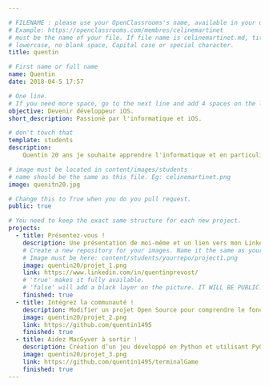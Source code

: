 ```yaml
---

# FILENAME : please use your OpenClassrooms's name, available in your url.
# Example: https://openclassrooms.com/membres/celinemartinet
# must be the name of your file. If file name is celinemartinet.md, title is celinemartinet.
# lowercase, no blank space, Capital case or special character.
title: quentin

# First name or full name
name: Quentin
date: 2018-04-5 17:57

# One line.
# If you need more space, go to the next line and add 4 spaces on the left, as in 'description'.
objective: Devenir développeur iOS.
short_description: Passioné par l'informatique et iOS.

# don't touch that
template: students
description:
    Quentin 20 ans je souhaite apprendre l'informatique et en particulier le swift/iOS

# image must be located in content/images/students
# name should be the same as this file. Eg: celinemartinet.png
image: quenitn20.jpg

# Change this to True when you do you pull request.
public: true

# You need to keep the exact same structure for each new project.
projects:
  - title: Présentez-vous !
    description: Une présentation de moi-même et un lien vers mon LinkedIn.
    # Create a new repository for your images. Name it the same as your nickname and profile picture.
    # Image must be here: content/students/yourrepo/project1.png
    image: quentin20/projet_1.png
    link: https://www.linkedin.com/in/quentinprevost/
    # 'true' makes it fully available.
    # 'false' will add a black layer on the picture. IT WILL BE PUBLIC!
    finished: true
  - title: Intégrez la communauté !
    description: Modifier un projet Open Source pour comprendre le fonctionnement de Git, de Github et des pull requests. 
    image: quentin20/projet_2.png
    link: https://github.com/quentin1495
    finished: true
  - title: Aidez MacGyver à sortir !
    description: Création d’un jeu développé en Python et utilisant PyGame.
    image: quentin20/projet_3.png
    link: https://github.com/quentin1495/terminalGame
    finished: true
---
```

